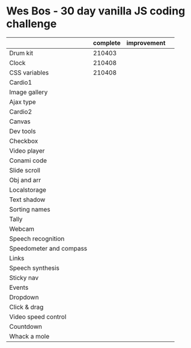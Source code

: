 # Wes Bos - 30 day vanilla JS coding challenge

|                         | complete | improvement |      |
| ----------------------- | -------- | ----------- | ---- |
| Drum kit                | 210403   |             |      |
| Clock                   | 210408   |             |      |
| CSS variables           | 210408   |             |      |
| Cardio1                 |          |             |      |
| Image gallery           |          |             |      |
| Ajax type               |          |             |      |
| Cardio2                 |          |             |      |
| Canvas                  |          |             |      |
| Dev tools               |          |             |      |
| Checkbox                |          |             |      |
| Video player            |          |             |      |
| Conami code             |          |             |      |
| Slide scroll            |          |             |      |
| Obj and arr             |          |             |      |
| Localstorage            |          |             |      |
| Text shadow             |          |             |      |
| Sorting names           |          |             |      |
| Tally                   |          |             |      |
| Webcam                  |          |             |      |
| Speech recognition      |          |             |      |
| Speedometer and compass |          |             |      |
| Links                   |          |             |      |
| Speech synthesis        |          |             |      |
| Sticky nav              |          |             |      |
| Events                  |          |             |      |
| Dropdown                |          |             |      |
| Click & drag            |          |             |      |
| Video speed control     |          |             |      |
| Countdown               |          |             |      |
| Whack a mole            |          |             |      |

